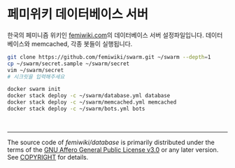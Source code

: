 페미위키 데이터베이스 서버
========
한국의 페미니즘 위키인 [femiwiki.com]의 데이터베이스 서버 설정파일입니다. 데이터베이스와 memcached, 각종 봇들이 실행됩니다.

```sh
git clone https://github.com/femiwiki/swarm.git ~/swarm --depth=1
cp ~/swarm/secret.sample ~/swarm/secret
vim ~/swarm/secret
# 시크릿을 입력해주세요

docker swarm init
docker stack deploy -c ~/swarm/database.yml database
docker stack deploy -c ~/swarm/memcached.yml memcached
docker stack deploy -c ~/swarm/bots.yml bots
```

&nbsp;

--------

The source code of *femiwiki/database* is primarily distributed under the terms
of the [GNU Affero General Public License v3.0] or any later version. See
[COPYRIGHT] for details.

[femiwiki.com]: https://femiwiki.com
[GNU Affero General Public License v3.0]: LICENSE
[COPYRIGHT]: COPYRIGHT

